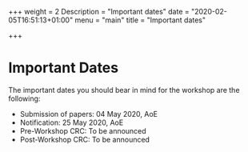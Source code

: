 +++
weight = 2
Description = "Important dates"
date = "2020-02-05T16:51:13+01:00"
menu = "main"
title = "Important dates"

+++

# Important Dates

The important dates you should bear in mind for the workshop are the following:

- Submission of papers:      04 May 2020, AoE 
- Notification:              25 May 2020, AoE
- Pre-Workshop CRC:           To be announced   
- Post-Workshop CRC:          To be announced 

